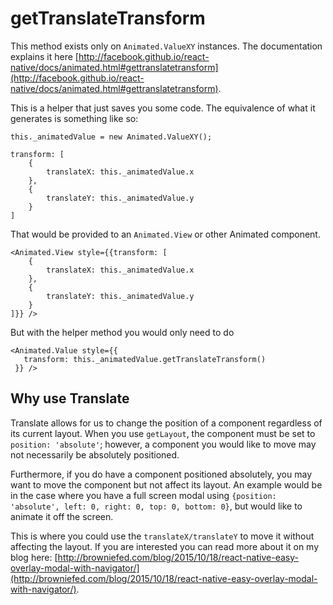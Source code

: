 # getTranslateTransform

This method exists only on `Animated.ValueXY` instances. The documentation explains it here [http://facebook.github.io/react-native/docs/animated.html#gettranslatetransform](http://facebook.github.io/react-native/docs/animated.html#gettranslatetransform).

This is a helper that just saves you some code. The equivalence of what it generates is something like so:

```
this._animatedValue = new Animated.ValueXY();

transform: [
	{
		translateX: this._animatedValue.x
	},
	{
		translateY: this._animatedValue.y
	}
]

```

That would be provided to an `Animated.View` or other Animated component.

```
<Animated.View style={{transform: [
	{
		translateX: this._animatedValue.x
	},
	{
		translateY: this._animatedValue.y
	}
]}} />
```

But with the helper method you would only need to do

```
<Animated.Value style={{
   transform: this._animatedValue.getTranslateTransform()
 }} />
```


## Why use Translate

Translate allows for us to change the position of a component regardless of its current layout. When you use `getLayout`, the component must be set to `position: 'absolute'`; however, a component you would like to move may not necessarily be absolutely positioned.

Furthermore, if you do have a component positioned absolutely, you may want to move the component but not affect its layout. An example would be in the case where you have a full screen modal using `{position: 'absolute', left: 0, right: 0, top: 0, bottom: 0}`, but would like to animate it off the screen.

This is where you could use the `translateX/translateY` to move it without affecting the layout. If you are interested you can read more about it on my blog here: [http://browniefed.com/blog/2015/10/18/react-native-easy-overlay-modal-with-navigator/](http://browniefed.com/blog/2015/10/18/react-native-easy-overlay-modal-with-navigator/).

